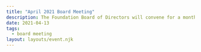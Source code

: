 ```yaml
---
title: "April 2021 Board Meeting"
description: The Foundation Board of Directors will convene for a monthly meeting.
date: 2021-04-13
tags:
  - board meeting
layout: layouts/event.njk
---
```

